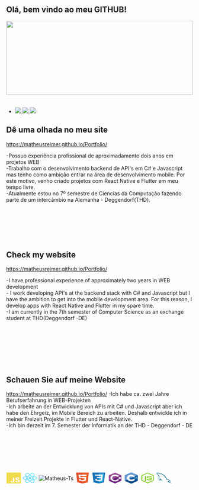 ## Olá, bem vindo ao meu GITHUB! ##
<div>
  <a href="https://matheusreimer.github.io/MySite/">
  <img height="200em" width="100%" src="https://github-readme-stats.vercel.app/api?username=MatheusReimer&show_icons=true&theme=midnight-purple&include_all_commits=true&count_private=true"/>
    </br>
    </br>
<uL width="100%">
  <li float="left" >    
  <a href="https://instagram.com/matheusreimer" target="_blank">
  <img src="https://img.shields.io/badge/-Instagram-%23E4405F?style=for-the-badge&logo=instagram&logoColor=white" target="_blank">
  </a>
  <a href = "mailto:matheusreimer1@gmail.com">
    <img src="https://img.shields.io/badge/-Gmail-%23333?style=for-the-badge&logo=gmail&logoColor=white" target="_blank""></img>
    </a>
  <a href="https://www.linkedin.com/in/matheus-reimer-636b10187/" target="_blank"><img src="https://img.shields.io/badge/-LinkedIn-%230077B5?style=for-the-badge&logo=linkedin&logoColor=white" target="_blank"></a> 
 </li>
    </ul>
</div>

<!--
**MatheusReimer/MatheusReimer** is a ✨ _special_ ✨ repository because its `README.md` (this file) appears on your GitHub profile.

Here are some ideas to get you started:

- 🔭 I’m currently working on ...
- 🌱 I’m currently learning ...
- 👯 I’m looking to collaborate on ...
- 🤔 I’m looking for help with ...
- 💬 Ask me about ...
- 📫 How to reach me: ...
- 😄 Pronouns: ...
- ⚡ Fun fact: ...
-->
 <h2>Dê uma olhada no meu site </h2>
<a href="https://matheusreimer.github.io/Portfolio/">https://matheusreimer.github.io/Portfolio/</a>
 <p>
 <a href="https://matheusreimer.github.io/Portfolio/"></a>

-Possuo experiência profissional de aproximadamente dois anos em projetos WEB</br>
-Trabalho com o desenvolvimento backend de API's em C# e Javascript mas tenho como ambição entrar na área de desenvolvimento mobile. Por este motivo, venho criado projetos com React Native e Flutter em meu tempo livre.  </br>
-Atualmente estou no 7º semestre de Ciencias da Computação fazendo parte de um intercâmbio na Alemanha - Deggendorf(THD).</br>


</p>
</br>
</br>
</br>
</br>
</br>
<h2> Check my website </h2>
<a href="https://matheusreimer.github.io/Portfolio/">https://matheusreimer.github.io/Portfolio/</a>
<p>
  -I have professional experience of approximately two years in WEB development</br>
  -
I work developing  API's at the backend stack with C# and Javascript but I have the ambition to get into the mobile development area. For this reason, I develop apps with React Native and Flutter in my spare time.</br>
  -I am currently in the 7th semester of Computer Science as an exchange student at THD(Deggendorf -DE)</br>
  
</p>

</br>
</br>
</br>
</br>
</br>
</br>
<h2> Schauen Sie auf meine Website </h2>
<a href="https://matheusreimer.github.io/Portfolio/">https://matheusreimer.github.io/Portfolio/</a>
  -Ich habe ca. zwei Jahre Berufserfahrung in WEB-Projekten</br>
  -Ich arbeite an der Entwicklung von APIs mit C# und Javascript aber ich habe den Ehrgeiz, im Mobile Bereich zu arbeiten. Deshalb entwickle ich in meiner Freizeit Projekte in Flutter und React-Native.</br>
  -Ich bin derzeit im 7. Semester der Informatik an der THD - Deggendorf - DE </br>
</br>
</br>
</br>
</br>
</br>
</br>

<div style="display: inline_block"><br>
  <img align="center" alt="Matheus-Js" height="30" width="40" src="https://raw.githubusercontent.com/devicons/devicon/master/icons/javascript/javascript-plain.svg">
  <img align="center" alt="Matheus-Ts" height="30" width="40" src="https://raw.githubusercontent.com/devicons/devicon/master/icons/react/react-original.svg">
    <img align="center" alt="Matheus-Ts" height="30" width="40" src="https://raw.githubusercontent.com/devicons/devicon/master/icons/flutter/flutter.svg">
  <img align="center" alt="Matheus-HTML" height="30" width="40" src="https://raw.githubusercontent.com/devicons/devicon/master/icons/html5/html5-original.svg">
  <img align="center" alt="Matheus-CSS" height="30" width="40" src="https://raw.githubusercontent.com/devicons/devicon/master/icons/css3/css3-original.svg">

  <img align="center" alt="Matheus-Csharp" height="30" width="40" src="https://raw.githubusercontent.com/devicons/devicon/master/icons/csharp/csharp-original.svg">
  <img align="center" alt="Matheus-c++" height="30" width="40" src="https://raw.githubusercontent.com/devicons/devicon/master/icons/cplusplus/cplusplus-original.svg">
   <img align="center" alt="Matheus-Node" height="30" width="40" src="https://raw.githubusercontent.com/devicons/devicon/master/icons/nodejs/nodejs-original.svg">
   <img align="center" alt="Matheus-Node" height="30" width="40" src="https://raw.githubusercontent.com/devicons/devicon/master/icons/mysql/mysql-original.svg">
  
</div>


##
<div> 
 

 

</div>
